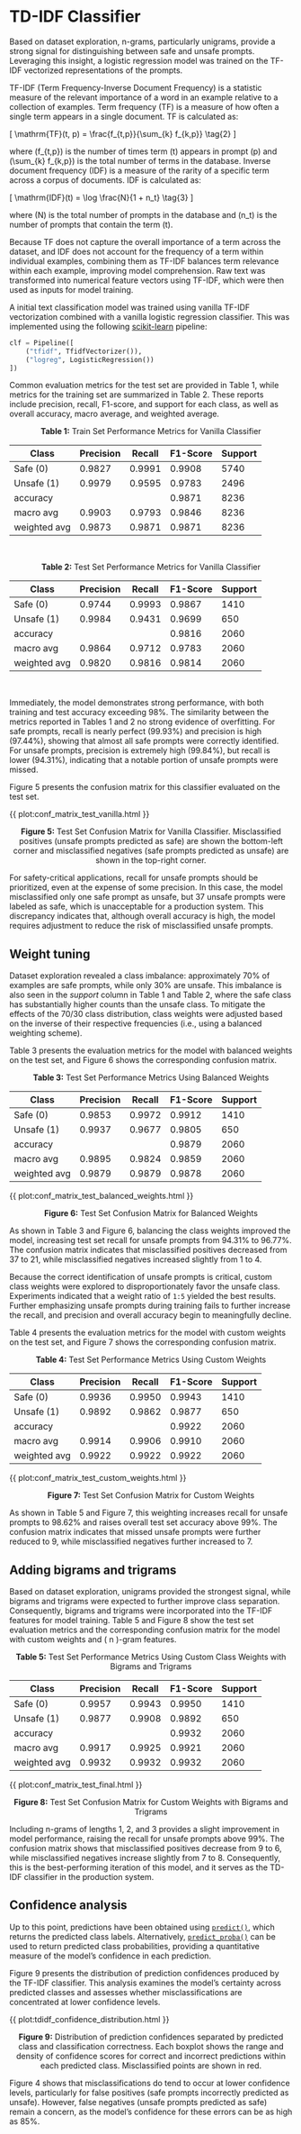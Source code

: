 # TD-IDF Classifier

Based on dataset exploration, n-grams, particularly unigrams, provide a strong signal for distinguishing between safe and unsafe prompts. Leveraging this insight, a logistic regression model was trained on the TF-IDF vectorized representations of the prompts.

TF-IDF (Term Frequency-Inverse Document Frequency) is a statistic measure of the relevant importance of a word in an example relative to a collection of examples. Term frequency (TF) is a measure of how often a single term appears in a single document. TF is calculated as:

\[
\mathrm{TF}(t, p) = \frac{f_{t,p}}{\sum_{k} f_{k,p}}
\tag{2}
\]

where  \(f_{t,p}\) is the number of times term \(t\) appears in prompt \(p\) and \(\sum_{k} f_{k,p}\) is the total number of terms in the database. Inverse document frequency (IDF) is a measure of the rarity of a specific term across a corpus of documents. IDF is calculated as:

\[
\mathrm{IDF}(t) = \log \frac{N}{1 + n_t}
\tag{3}
\]

where \(N\) is the total number of prompts in the database and \(n_t\) is the number of prompts that contain the term \(t\).

Because TF does not capture the overall importance of a term across the dataset, and IDF does not account for the frequency of a term within individual examples, combining them as TF-IDF balances term relevance within each example, improving model comprehension. Raw text was transformed into numerical feature vectors using TF-IDF, which were then used as inputs for model training.

A initial text classification model was trained using vanilla TF-IDF vectorization combined with a vanilla logistic regression classifier. This was implemented using the following [scikit-learn](https://scikit-learn.org/stable/) pipeline:

```python
clf = Pipeline([
    ("tfidf", TfidfVectorizer()),
    ("logreg", LogisticRegression())
])
```

Common evaluation metrics for the test set are provided in Table 1, while metrics for the training set are summarized in Table 2. These reports include precision, recall, F1-score, and support for each class, as well as overall accuracy, macro average, and weighted average.

<p align="center"><strong>Table 1:</strong> Train Set Performance Metrics for Vanilla Classifier</p>

<table>
  <thead>
    <tr>
      <th>Class</th>
      <th>Precision</th>
      <th>Recall</th>
      <th>F1-Score</th>
      <th>Support</th>
    </tr>
  </thead>
  <tbody>
    <tr>
      <td>Safe (0)</td>
      <td>0.9827</td>
      <td>0.9991</td>
      <td>0.9908</td>
      <td>5740</td>
    </tr>
    <tr>
      <td>Unsafe (1)</td>
      <td>0.9979</td>
      <td>0.9595</td>
      <td>0.9783</td>
      <td>2496</td>
    </tr>
    <tr>
      <td>accuracy</td>
      <td></td>
      <td></td>
      <td>0.9871</td>
      <td>8236</td>
    </tr>
    <tr>
      <td>macro avg</td>
      <td>0.9903</td>
      <td>0.9793</td>
      <td>0.9846</td>
      <td>8236</td>
    </tr>
    <tr>
      <td>weighted avg</td>
      <td>0.9873</td>
      <td>0.9871</td>
      <td>0.9871</td>
      <td>8236</td>
    </tr>
  </tbody>
</table>

<br>

<p align="center"><strong>Table 2:</strong> Test Set Performance Metrics for Vanilla Classifier</p>

<table>
  <thead>
    <tr>
      <th>Class</th>
      <th>Precision</th>
      <th>Recall</th>
      <th>F1-Score</th>
      <th>Support</th>
    </tr>
  </thead>
  <tbody>
    <tr>
      <td>Safe (0)</td>
      <td>0.9744</td>
      <td>0.9993</td>
      <td>0.9867</td>
      <td>1410</td>
    </tr>
    <tr>
      <td>Unsafe (1)</td>
      <td>0.9984</td>
      <td>0.9431</td>
      <td>0.9699</td>
      <td>650</td>
    </tr>
    <tr>
      <td>accuracy</td>
      <td></td>
      <td></td>
      <td>0.9816</td>
      <td>2060</td>
    </tr>
    <tr>
      <td>macro avg</td>
      <td>0.9864</td>
      <td>0.9712</td>
      <td>0.9783</td>
      <td>2060</td>
    </tr>
    <tr>
      <td>weighted avg</td>
      <td>0.9820</td>
      <td>0.9816</td>
      <td>0.9814</td>
      <td>2060</td>
    </tr>
  </tbody>
</table>

<br>

Immediately, the model demonstrates strong performance, with both training and test accuracy exceeding 98%. The similarity between the metrics reported in Tables 1 and 2 no strong evidence of overfitting. For safe prompts, recall is nearly perfect (99.93%) and precision is high (97.44%), showing that almost all safe prompts were correctly identified. For unsafe prompts, precision is extremely high (99.84%), but recall is lower (94.31%), indicating that a notable portion of unsafe prompts were missed.

Figure 5 presents the confusion matrix for this classifier evaluated on the test set.

{{ plot:conf_matrix_test_vanilla.html }}

<p align="center"><strong>Figure 5:</strong> Test Set Confusion Matrix for Vanilla Classifier. Misclassified positives (unsafe prompts predicted as safe) are shown the bottom-left corner and misclassified negatives (safe prompts predicted as unsafe) are shown in the top-right corner.</p>

For safety-critical applications, recall for unsafe prompts should be prioritized, even at the expense of some precision. In this case, the model misclassified only one safe prompt as unsafe, but 37 unsafe prompts were labeled as safe, which is unacceptable for a production system. This discrepancy indicates that, although overall accuracy is high, the model requires adjustment to reduce the risk of misclassified unsafe prompts.

## Weight tuning

Dataset exploration revealed a class imbalance: approximately 70% of examples are safe prompts, while only 30% are unsafe. This imbalance is also seen in the _support_ column in Table 1 and Table 2, where the safe class has substantially higher counts than the unsafe class. To mitigate the effects of the 70/30 class distribution, class weights were adjusted based on the inverse of their respective frequencies (i.e., using a balanced weighting scheme).

Table 3 presents the evaluation metrics for the model with balanced weights on the test set, and Figure 6 shows the corresponding confusion matrix.

<p align="center"><strong>Table 3:</strong> Test Set Performance Metrics Using Balanced Weights</p>

<table>
  <thead>
    <tr>
      <th>Class</th>
      <th>Precision</th>
      <th>Recall</th>
      <th>F1-Score</th>
      <th>Support</th>
    </tr>
  </thead>
  <tbody>
    <tr>
      <td>Safe (0)</td>
      <td>0.9853</td>
      <td>0.9972</td>
      <td>0.9912</td>
      <td>1410</td>
    </tr>
    <tr>
      <td>Unsafe (1)</td>
      <td>0.9937</td>
      <td>0.9677</td>
      <td>0.9805</td>
      <td>650</td>
    </tr>
    <tr>
      <td>accuracy</td>
      <td></td>
      <td></td>
      <td>0.9879</td>
      <td>2060</td>
    </tr>
    <tr>
      <td>macro avg</td>
      <td>0.9895</td>
      <td>0.9824</td>
      <td>0.9859</td>
      <td>2060</td>
    </tr>
    <tr>
      <td>weighted avg</td>
      <td>0.9879</td>
      <td>0.9879</td>
      <td>0.9878</td>
      <td>2060</td>
    </tr>
  </tbody>
</table>

{{ plot:conf_matrix_test_balanced_weights.html }}

<p align="center"><strong>Figure 6:</strong> Test Set Confusion Matrix for Balanced Weights</p>

As shown in Table 3 and Figure 6, balancing the class weights improved the model, increasing test set recall for unsafe prompts from 94.31% to 96.77%. The confusion matrix indicates that misclassified positives decreased from 37 to 21, while misclassified negatives increased slightly from 1 to 4.

Because the correct identification of unsafe prompts is critical, custom class weights were explored to disproportionately favor the unsafe class. Experiments indicated that a weight ratio of `1:5` yielded the best results. Further emphasizing unsafe prompts during training fails to further increase the recall, and precision and overall accuracy begin to meaningfully decline.

Table 4 presents the evaluation metrics for the model with custom weights on the test set, and Figure 7 shows the corresponding confusion matrix.

<p align="center"><strong>Table 4:</strong> Test Set Performance Metrics Using Custom Weights</p>

<table>
  <thead>
    <tr>
      <th>Class</th>
      <th>Precision</th>
      <th>Recall</th>
      <th>F1-Score</th>
      <th>Support</th>
    </tr>
  </thead>
  <tbody>
    <tr>
      <td>Safe (0)</td>
      <td>0.9936</td>
      <td>0.9950</td>
      <td>0.9943</td>
      <td>1410</td>
    </tr>
    <tr>
      <td>Unsafe (1)</td>
      <td>0.9892</td>
      <td>0.9862</td>
      <td>0.9877</td>
      <td>650</td>
    </tr>
    <tr>
      <td>accuracy</td>
      <td></td>
      <td></td>
      <td>0.9922</td>
      <td>2060</td>
    </tr>
    <tr>
      <td>macro avg</td>
      <td>0.9914</td>
      <td>0.9906</td>
      <td>0.9910</td>
      <td>2060</td>
    </tr>
    <tr>
      <td>weighted avg</td>
      <td>0.9922</td>
      <td>0.9922</td>
      <td>0.9922</td>
      <td>2060</td>
    </tr>
  </tbody>
</table>

{{ plot:conf_matrix_test_custom_weights.html }}

<p align="center"><strong>Figure 7:</strong> Test Set Confusion Matrix for Custom Weights</p>

As shown in Table 5 and Figure 7, this weighting increases recall for unsafe prompts to 98.62% and raises overall test set accuracy above 99%. The confusion matrix indicates that missed unsafe prompts were further reduced to 9, while misclassified negatives further increased to 7.

## Adding bigrams and trigrams

Based on dataset exploration, unigrams provided the strongest signal, while bigrams and trigrams were expected to further improve class separation. Consequently, bigrams and trigrams were incorporated into the TF-IDF features for model training. Table 5 and Figure 8 show the test set evaluation metrics and the corresponding confusion matrix for the model with custom weights and \( n \)-gram features.

<p align="center"><strong>Table 5:</strong> Test Set Performance Metrics Using Custom Class Weights with Bigrams and Trigrams</p>

<table>
  <thead>
    <tr>
      <th>Class</th>
      <th>Precision</th>
      <th>Recall</th>
      <th>F1-Score</th>
      <th>Support</th>
    </tr>
  </thead>
  <tbody>
    <tr>
      <td>Safe (0)</td>
      <td>0.9957</td>
      <td>0.9943</td>
      <td>0.9950</td>
      <td>1410</td>
    </tr>
    <tr>
      <td>Unsafe (1)</td>
      <td>0.9877</td>
      <td>0.9908</td>
      <td>0.9892</td>
      <td>650</td>
    </tr>
    <tr>
      <td>accuracy</td>
      <td></td>
      <td></td>
      <td>0.9932</td>
      <td>2060</td>
    </tr>
    <tr>
      <td>macro avg</td>
      <td>0.9917</td>
      <td>0.9925</td>
      <td>0.9921</td>
      <td>2060</td>
    </tr>
    <tr>
      <td>weighted avg</td>
      <td>0.9932</td>
      <td>0.9932</td>
      <td>0.9932</td>
      <td>2060</td>
    </tr>
  </tbody>
</table>

{{ plot:conf_matrix_test_final.html }}

<p align="center"><strong>Figure 8:</strong> Test Set Confusion Matrix for Custom Weights with Bigrams and Trigrams</p>

Including n-grams of lengths 1, 2, and 3 provides a slight improvement in model performance, raising the recall for unsafe prompts above 99%. The confusion matrix shows that misclassified positives decrease from 9 to 6, while misclassified negatives increase slightly from 7 to 8. Consequently, this is the best-performing iteration of this model, and it serves as the TD-IDF classifier in the production system.

## Confidence analysis

Up to this point, predictions have been obtained using [`predict()`](https://scikit-learn.org/stable/modules/generated/sklearn.linear_model.LogisticRegression.html#sklearn.linear_model.LogisticRegression.predict), which returns the predicted class labels. Alternatively, [`predict_proba()`](https://scikit-learn.org/stable/modules/generated/sklearn.linear_model.LogisticRegression.html#sklearn.linear_model.LogisticRegression.predict_proba) can be used to return predicted class probabilities, providing a quantitative measure of the model’s confidence in each prediction.

Figure 9 presents the distribution of prediction confidences produced by the TF-IDF classifier. This analysis examines the model’s certainty across predicted classes and assesses whether misclassifications are concentrated at lower confidence levels.

{{ plot:tdidf_confidence_distribution.html }}

<p align="center"><strong>Figure 9:</strong> Distribution of prediction confidences separated by predicted class and classification correctness. Each boxplot shows the range and density of confidence scores for correct and incorrect predictions within each predicted class. Misclassified points are shown in red.</p>

Figure 4 shows that misclassifications do tend to occur at lower confidence levels, particularly for false positives (safe prompts incorrectly predicted as unsafe). However, false negatives (unsafe prompts predicted as safe) remain a concern, as the model’s confidence for these errors can be as high as 85%.
